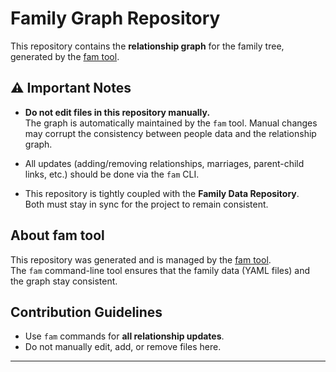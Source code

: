 # Family Graph Repository

This repository contains the **relationship graph** for the family tree, generated by the [fam tool](https://github.com/saleh-mehdikhani/fam-tool).

## ⚠️ Important Notes

- **Do not edit files in this repository manually.**  
  The graph is automatically maintained by the `fam` tool. Manual changes may corrupt the consistency between people data and the relationship graph.

- All updates (adding/removing relationships, marriages, parent-child links, etc.) should be done via the `fam` CLI.

- This repository is tightly coupled with the **Family Data Repository**.  
  Both must stay in sync for the project to remain consistent.

## About fam tool

This repository was generated and is managed by the [fam tool](https://github.com/saleh-mehdikhani/fam-tool).  
The `fam` command-line tool ensures that the family data (YAML files) and the graph stay consistent.

## Contribution Guidelines

- Use `fam` commands for **all relationship updates**.
- Do not manually edit, add, or remove files here.

---
